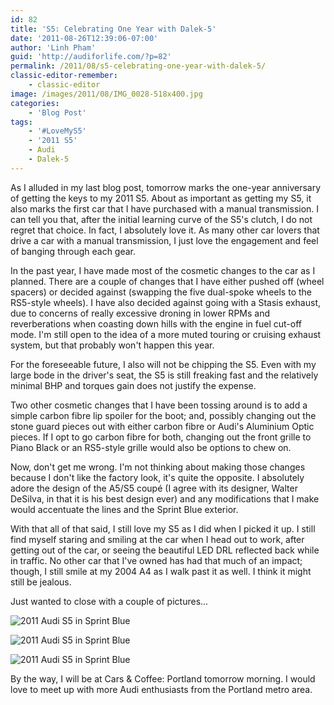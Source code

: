 ```yaml
---
id: 82
title: 'S5: Celebrating One Year with Dalek-5'
date: '2011-08-26T12:39:06-07:00'
author: 'Linh Pham'
guid: 'http://audiforlife.com/?p=82'
permalink: /2011/08/s5-celebrating-one-year-with-dalek-5/
classic-editor-remember:
    - classic-editor
image: /images/2011/08/IMG_0028-518x400.jpg
categories:
    - 'Blog Post'
tags:
    - '#LoveMyS5'
    - '2011 S5'
    - Audi
    - Dalek-5
---
```


As I alluded in my last blog post, tomorrow marks the one-year anniversary of getting the keys to my 2011 S5. About as important as getting my S5, it also marks the first car that I have purchased with a manual transmission. I can tell you that, after the initial learning curve of the S5's clutch, I do not regret that choice. In fact, I absolutely love it. As many other car lovers that drive a car with a manual transmission, I just love the engagement and feel of banging through each gear.

In the past year, I have made most of the cosmetic changes to the car as I planned. There are a couple of changes that I have either pushed off (wheel spacers) or decided against (swapping the five dual-spoke wheels to the RS5-style wheels). I have also decided against going with a Stasis exhaust, due to concerns of really excessive droning in lower RPMs and reverberations when coasting down hills with the engine in fuel cut-off mode. I'm still open to the idea of a more muted touring or cruising exhaust system, but that probably won't happen this year.

For the foreseeable future, I also will not be chipping the S5. Even with my large bode in the driver's seat, the S5 is still freaking fast and the relatively minimal BHP and torques gain does not justify the expense.

Two other cosmetic changes that I have been tossing around is to add a simple carbon fibre lip spoiler for the boot; and, possibly changing out the stone guard pieces out with either carbon fibre or Audi's Aluminium Optic pieces. If I opt to go carbon fibre for both, changing out the front grille to Piano Black or an RS5-style grille would also be options to chew on.

Now, don't get me wrong. I'm not thinking about making those changes because I don't like the factory look, it's quite the opposite. I absolutely adore the design of the A5/S5 coupé (I agree with its designer, Walter DeSilva, in that it is his best design ever) and any modifications that I make would accentuate the lines and the Sprint Blue exterior.

With that all of that said, I still love my S5 as I did when I picked it up. I still find myself staring and smiling at the car when I head out to work, after getting out of the car, or seeing the beautiful LED DRL reflected back while in traffic. No other car that I've owned has had that much of an impact; though, I still smile at my 2004 A4 as I walk past it as well. I think it might still be jealous.

Just wanted to close with a couple of pictures...

![2011 Audi S5 in Sprint Blue](/images/2011/08/7730521008_d93fb48298_c.jpg)

![2011 Audi S5 in Sprint Blue](/images/2011/08/7730526658_324717d2dc_c.jpg)

![2011 Audi S5 in Sprint Blue](/images/2011/08/7730680980_6b5415d286_c.jpg)

By the way, I will be at Cars & Coffee: Portland tomorrow morning. I would love to meet up with more Audi enthusiasts from the Portland metro area.
